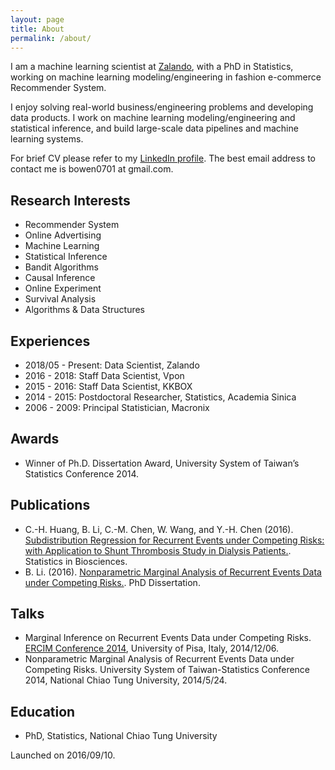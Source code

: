 ```yaml
---
layout: page
title: About
permalink: /about/
---
```


I am a machine learning scientist at [Zalando](https://en.zalando.de/), with a PhD in Statistics, working on machine learning modeling/engineering in fashion e-commerce Recommender System.

I enjoy solving real-world business/engineering problems and developing data products. I work on machine learning modeling/engineering and statistical inference, and build large-scale data pipelines and machine learning systems.

For brief CV please refer to my [LinkedIn profile](https://www.linkedin.com/in/bowenli0701/). The best email address to contact me is bowen0701 at gmail.com.

## Research Interests

- Recommender System
- Online Advertising
- Machine Learning
- Statistical Inference
- Bandit Algorithms
- Causal Inference
- Online Experiment
- Survival Analysis
- Algorithms & Data Structures

## Experiences

- 2018/05 - Present: Data Scientist, Zalando
- 2016 - 2018: Staff Data Scientist, Vpon
- 2015 - 2016: Staff Data Scientist, KKBOX
- 2014 - 2015: Postdoctoral Researcher, Statistics, Academia Sinica
- 2006 - 2009: Principal Statistician, Macronix

## Awards

- Winner of Ph.D. Dissertation Award, University System of Taiwan’s Statistics Conference 2014.

## Publications

- C.-H. Huang, B. Li, C.-M. Chen, W. Wang, and Y.-H. Chen (2016). [Subdistribution Regression for Recurrent Events under Competing Risks: with Application to Shunt Thrombosis Study in Dialysis Patients.](http://link.springer.com/article/10.1007/s12561-016-9161-0). Statistics in Biosciences.
- B. Li. (2016). [Nonparametric Marginal Analysis of Recurrent Events Data under Competing Risks.](https://arxiv.org/abs/1707.01822). PhD Dissertation.

## Talks

- Marginal Inference on Recurrent Events Data under Competing Risks. [ERCIM Conference 2014](http://cmstatistics.org/ERCIM2014/index.php), University of Pisa, Italy, 2014/12/06.
- Nonparametric Marginal Analysis of Recurrent Events Data under Competing Risks. University System of Taiwan-Statistics Conference 2014, National Chiao Tung University, 2014/5/24.

## Education

- PhD, Statistics, National Chiao Tung University

Launched on 2016/09/10.
